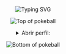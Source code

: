 <div align="center">

![Typing SVG](https://readme-typing-svg.herokuapp.com?size=18&center=true&vCenter=true&width=420&lines=Bienvenido+a+mi+perfil+de+GitHub!)


![Top of pokeball](https://user-images.githubusercontent.com/44261381/209363264-ac854d3c-2cc2-44c4-928e-8a08d1013f46.png)

<details>
<summary>Abrir perfil:</summary>

<div>
  <div align="center">
  <a href="https://1999azzar.github.io/1999AZZAR/">
  <img  src="https://github.com/1999AZZAR/1999AZZAR/blob/main/resources/img/grid-snake.svg"/></a>
</div>
  <div align=center>
      <img src="https://readme-typing-svg.demolab.com?font=VT323&size=35&duration=3500&pause=300&color=A89568&center=true&vCenter=true&width=500&lines=Hola%2C+¡Bienvenido+a+mi+GitHub!;Soy+Juanma;Web+developer;Al+que+le+encanta+el+Frontend">

  </div>
</div>

<details>
<summary>Sobre mí:</summary>

<div align="left">

```js
/**
 * Mi perfil.
 * @constructor
 * @param {string} ciudad - Sevilla, España.
 * @param {string} lenguajes - Español, Inglés.
 * @param {string} intereses - Frontend(Angular, Vue.js, React.js..).
 * @param {string} hobbies - Anime, Cultura japo & música.
 * @param {string} educación - Instituto Tecnológico Superior, ADA ITS. 
 * @param {Date} cumpleaños - 8 Enero 2002.
 */
```

</div>

</details>

<details>
<summary>Herramientas:</summary>
<div>
  <p style="display: inline-block;" align="center">
    <kbd>
      <kbd>Backend:</kbd>
      <br>
      <br>
      <img width="40px" src="https://cdn.jsdelivr.net/gh/devicons/devicon/icons/java/java-plain.svg" />
      <img width="40px" src="https://cdn.jsdelivr.net/gh/devicons/devicon/icons/javascript/javascript-original.svg" /> 
      <img width="40px" src="https://raw.githubusercontent.com/devicons/devicon/master/icons/nodejs/nodejs-original-wordmark.svg" />
    </kbd>
    <kbd>
      <kbd>Frontend:</kbd>
      <br>
      <br>
      <img width="40px" src="https://cdn.jsdelivr.net/gh/devicons/devicon/icons/html5/html5-original.svg" /> 
      <img width="40px" src="https://cdn.jsdelivr.net/gh/devicons/devicon/icons/css3/css3-plain-wordmark.svg" /> 
      <img width="40px" src="https://cdn.jsdelivr.net/gh/devicons/devicon/icons/bootstrap/bootstrap-plain.svg" />
      <img width="40px" src="https://www.vectorlogo.zone/logos/tailwindcss/tailwindcss-icon.svg" /> 
    </kbd>
    <kbd>
      <kbd>Database:</kbd>
      <br>
      <br>
      <img width="40px" src="https://cdn.jsdelivr.net/gh/devicons/devicon/icons/mysql/mysql-plain.svg" />
      <img width="40px" src="https://cdn.jsdelivr.net/gh/devicons/devicon/icons/mongodb/mongodb-plain.svg" />
    </kbd>
    <br>
    <br>
    <kbd>
    <kbd>
    <kbd>
      <kbd>Herramientas de trabajo:</kbd>
      <br>
      <br>
      <img width="40px" src="https://cdn.jsdelivr.net/gh/devicons/devicon/icons/vscode/vscode-original.svg" />
      <img width="40px" src="https://upload.wikimedia.org/wikipedia/en/d/d2/Sublime_Text_3_logo.png" />
      <img width="40px" src="https://www.vectorlogo.zone/logos/figma/figma-icon.svg" />
  </kbd>
  </p>
</div>
</details>

<details>
<summary>Más de mí:</summary>
<table style="border: none">
  <tr>
  <td width="50%" valign="top">


## Conecta Conmigo! 

<p align="center">
<a href="https://www.linkedin.com/in/juan-manuel-ramos-rodriguez" target="_blank">
<img align="center" src=https://img.shields.io/badge/linkedin-%2300acee.svg?color=405DE6&style=for-the-badge&logo=linkedin&logoColor=white alt=linkedin style="margin-bottom: 5px;" /> <br><br>
<a href="mailto:jmramosrodriguez@outlook.es" target="_blank"><img align="center" src="https://img.shields.io/badge/correo-D14836?style=for-the-badge&logo=gmail&logoColor=white" /></a>
</a></p>

</td>
<td width="50%" valign="top">
  
## ANIKU

<p align="center"> Mi TFG realizado con Angular + Nodejs:
<a href="https://aniku.netlify.app" target="_blank"> <br>
<img width="40%" align="center" src="https://raw.githubusercontent.com/JuanmaRamosRodriguez/Aniku-Frontend/main/foto/Aniku-perfil-logo.png"></a>
</p>

  </td>
  </tr>
</table>
</details>

</details>

![Bottom of pokeball](https://user-images.githubusercontent.com/44261381/209363271-905d2a5e-8a18-44c0-a450-45dddd4d5036.png)

</div>

<br>
